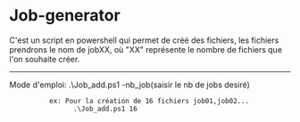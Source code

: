 # Job-generator
C'est un script en powershell qui permet de créé des fichiers, les fichiers prendrons le nom de jobXX, où "XX" représente le nombre de fichiers que l'on souhaite créer.  
________________________________________________________________________________________________________________________________________________________________________

Mode d'emploi: .\Job_add.ps1 -nb_job(saisir le nb de jobs desiré)
              
              
              ex: Pour la création de 16 fichiers job01,job02...
                    .\Job_add.ps1 16
  
